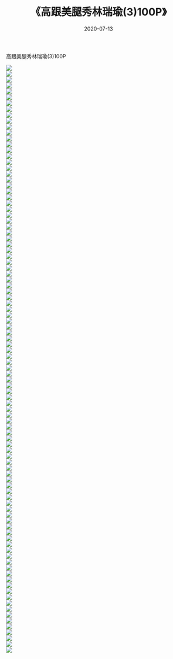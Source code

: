 ﻿---
layout: post
title:  《高跟美腿秀林瑞瑜(3)100P》
date:   2020-07-13
img: http://pic.660000.xyz/1:/性感/2020/高跟美腿秀林瑞瑜(3)100P/000.jpg
categories: [美女, 清纯, 唯美]
---

高跟美腿秀林瑞瑜(3)100P

  ![](http://pic.660000.xyz/1:/性感/2020/高跟美腿秀林瑞瑜(3)100P/001.jpg) <br> ![](http://pic.660000.xyz/1:/性感/2020/高跟美腿秀林瑞瑜(3)100P/002.jpg) <br> ![](http://pic.660000.xyz/1:/性感/2020/高跟美腿秀林瑞瑜(3)100P/003.jpg) <br> ![](http://pic.660000.xyz/1:/性感/2020/高跟美腿秀林瑞瑜(3)100P/004.jpg) <br> ![](http://pic.660000.xyz/1:/性感/2020/高跟美腿秀林瑞瑜(3)100P/005.jpg) <br> ![](http://pic.660000.xyz/1:/性感/2020/高跟美腿秀林瑞瑜(3)100P/006.jpg) <br> ![](http://pic.660000.xyz/1:/性感/2020/高跟美腿秀林瑞瑜(3)100P/007.jpg) <br> ![](http://pic.660000.xyz/1:/性感/2020/高跟美腿秀林瑞瑜(3)100P/008.jpg) <br> ![](http://pic.660000.xyz/1:/性感/2020/高跟美腿秀林瑞瑜(3)100P/009.jpg) <br> ![](http://pic.660000.xyz/1:/性感/2020/高跟美腿秀林瑞瑜(3)100P/010.jpg) <br> ![](http://pic.660000.xyz/1:/性感/2020/高跟美腿秀林瑞瑜(3)100P/011.jpg) <br> ![](http://pic.660000.xyz/1:/性感/2020/高跟美腿秀林瑞瑜(3)100P/012.jpg) <br> ![](http://pic.660000.xyz/1:/性感/2020/高跟美腿秀林瑞瑜(3)100P/013.jpg) <br> ![](http://pic.660000.xyz/1:/性感/2020/高跟美腿秀林瑞瑜(3)100P/014.jpg) <br> ![](http://pic.660000.xyz/1:/性感/2020/高跟美腿秀林瑞瑜(3)100P/015.jpg) <br> ![](http://pic.660000.xyz/1:/性感/2020/高跟美腿秀林瑞瑜(3)100P/016.jpg) <br> ![](http://pic.660000.xyz/1:/性感/2020/高跟美腿秀林瑞瑜(3)100P/017.jpg) <br> ![](http://pic.660000.xyz/1:/性感/2020/高跟美腿秀林瑞瑜(3)100P/018.jpg) <br> ![](http://pic.660000.xyz/1:/性感/2020/高跟美腿秀林瑞瑜(3)100P/019.jpg) <br> ![](http://pic.660000.xyz/1:/性感/2020/高跟美腿秀林瑞瑜(3)100P/020.jpg) <br> ![](http://pic.660000.xyz/1:/性感/2020/高跟美腿秀林瑞瑜(3)100P/021.jpg) <br> ![](http://pic.660000.xyz/1:/性感/2020/高跟美腿秀林瑞瑜(3)100P/022.jpg) <br> ![](http://pic.660000.xyz/1:/性感/2020/高跟美腿秀林瑞瑜(3)100P/023.jpg) <br> ![](http://pic.660000.xyz/1:/性感/2020/高跟美腿秀林瑞瑜(3)100P/024.jpg) <br> ![](http://pic.660000.xyz/1:/性感/2020/高跟美腿秀林瑞瑜(3)100P/025.jpg) <br> ![](http://pic.660000.xyz/1:/性感/2020/高跟美腿秀林瑞瑜(3)100P/026.jpg) <br> ![](http://pic.660000.xyz/1:/性感/2020/高跟美腿秀林瑞瑜(3)100P/027.jpg) <br> ![](http://pic.660000.xyz/1:/性感/2020/高跟美腿秀林瑞瑜(3)100P/028.jpg) <br> ![](http://pic.660000.xyz/1:/性感/2020/高跟美腿秀林瑞瑜(3)100P/029.jpg) <br> ![](http://pic.660000.xyz/1:/性感/2020/高跟美腿秀林瑞瑜(3)100P/030.jpg) <br> ![](http://pic.660000.xyz/1:/性感/2020/高跟美腿秀林瑞瑜(3)100P/031.jpg) <br> ![](http://pic.660000.xyz/1:/性感/2020/高跟美腿秀林瑞瑜(3)100P/032.jpg) <br> ![](http://pic.660000.xyz/1:/性感/2020/高跟美腿秀林瑞瑜(3)100P/033.jpg) <br> ![](http://pic.660000.xyz/1:/性感/2020/高跟美腿秀林瑞瑜(3)100P/034.jpg) <br> ![](http://pic.660000.xyz/1:/性感/2020/高跟美腿秀林瑞瑜(3)100P/035.jpg) <br> ![](http://pic.660000.xyz/1:/性感/2020/高跟美腿秀林瑞瑜(3)100P/036.jpg) <br> ![](http://pic.660000.xyz/1:/性感/2020/高跟美腿秀林瑞瑜(3)100P/037.jpg) <br> ![](http://pic.660000.xyz/1:/性感/2020/高跟美腿秀林瑞瑜(3)100P/038.jpg) <br> ![](http://pic.660000.xyz/1:/性感/2020/高跟美腿秀林瑞瑜(3)100P/039.jpg) <br> ![](http://pic.660000.xyz/1:/性感/2020/高跟美腿秀林瑞瑜(3)100P/040.jpg) <br> ![](http://pic.660000.xyz/1:/性感/2020/高跟美腿秀林瑞瑜(3)100P/041.jpg) <br> ![](http://pic.660000.xyz/1:/性感/2020/高跟美腿秀林瑞瑜(3)100P/042.jpg) <br> ![](http://pic.660000.xyz/1:/性感/2020/高跟美腿秀林瑞瑜(3)100P/043.jpg) <br> ![](http://pic.660000.xyz/1:/性感/2020/高跟美腿秀林瑞瑜(3)100P/044.jpg) <br> ![](http://pic.660000.xyz/1:/性感/2020/高跟美腿秀林瑞瑜(3)100P/045.jpg) <br> ![](http://pic.660000.xyz/1:/性感/2020/高跟美腿秀林瑞瑜(3)100P/046.jpg) <br> ![](http://pic.660000.xyz/1:/性感/2020/高跟美腿秀林瑞瑜(3)100P/047.jpg) <br> ![](http://pic.660000.xyz/1:/性感/2020/高跟美腿秀林瑞瑜(3)100P/048.jpg) <br> ![](http://pic.660000.xyz/1:/性感/2020/高跟美腿秀林瑞瑜(3)100P/049.jpg) <br> ![](http://pic.660000.xyz/1:/性感/2020/高跟美腿秀林瑞瑜(3)100P/050.jpg) <br> ![](http://pic.660000.xyz/1:/性感/2020/高跟美腿秀林瑞瑜(3)100P/051.jpg) <br> ![](http://pic.660000.xyz/1:/性感/2020/高跟美腿秀林瑞瑜(3)100P/052.jpg) <br> ![](http://pic.660000.xyz/1:/性感/2020/高跟美腿秀林瑞瑜(3)100P/053.jpg) <br> ![](http://pic.660000.xyz/1:/性感/2020/高跟美腿秀林瑞瑜(3)100P/054.jpg) <br> ![](http://pic.660000.xyz/1:/性感/2020/高跟美腿秀林瑞瑜(3)100P/055.jpg) <br> ![](http://pic.660000.xyz/1:/性感/2020/高跟美腿秀林瑞瑜(3)100P/056.jpg) <br> ![](http://pic.660000.xyz/1:/性感/2020/高跟美腿秀林瑞瑜(3)100P/057.jpg) <br> ![](http://pic.660000.xyz/1:/性感/2020/高跟美腿秀林瑞瑜(3)100P/058.jpg) <br> ![](http://pic.660000.xyz/1:/性感/2020/高跟美腿秀林瑞瑜(3)100P/059.jpg) <br> ![](http://pic.660000.xyz/1:/性感/2020/高跟美腿秀林瑞瑜(3)100P/060.jpg) <br> ![](http://pic.660000.xyz/1:/性感/2020/高跟美腿秀林瑞瑜(3)100P/061.jpg) <br> ![](http://pic.660000.xyz/1:/性感/2020/高跟美腿秀林瑞瑜(3)100P/062.jpg) <br> ![](http://pic.660000.xyz/1:/性感/2020/高跟美腿秀林瑞瑜(3)100P/063.jpg) <br> ![](http://pic.660000.xyz/1:/性感/2020/高跟美腿秀林瑞瑜(3)100P/064.jpg) <br> ![](http://pic.660000.xyz/1:/性感/2020/高跟美腿秀林瑞瑜(3)100P/065.jpg) <br> ![](http://pic.660000.xyz/1:/性感/2020/高跟美腿秀林瑞瑜(3)100P/066.jpg) <br> ![](http://pic.660000.xyz/1:/性感/2020/高跟美腿秀林瑞瑜(3)100P/067.jpg) <br> ![](http://pic.660000.xyz/1:/性感/2020/高跟美腿秀林瑞瑜(3)100P/068.jpg) <br> ![](http://pic.660000.xyz/1:/性感/2020/高跟美腿秀林瑞瑜(3)100P/069.jpg) <br> ![](http://pic.660000.xyz/1:/性感/2020/高跟美腿秀林瑞瑜(3)100P/070.jpg) <br> ![](http://pic.660000.xyz/1:/性感/2020/高跟美腿秀林瑞瑜(3)100P/071.jpg) <br> ![](http://pic.660000.xyz/1:/性感/2020/高跟美腿秀林瑞瑜(3)100P/072.jpg) <br> ![](http://pic.660000.xyz/1:/性感/2020/高跟美腿秀林瑞瑜(3)100P/073.jpg) <br> ![](http://pic.660000.xyz/1:/性感/2020/高跟美腿秀林瑞瑜(3)100P/074.jpg) <br> ![](http://pic.660000.xyz/1:/性感/2020/高跟美腿秀林瑞瑜(3)100P/075.jpg) <br> ![](http://pic.660000.xyz/1:/性感/2020/高跟美腿秀林瑞瑜(3)100P/076.jpg) <br> ![](http://pic.660000.xyz/1:/性感/2020/高跟美腿秀林瑞瑜(3)100P/077.jpg) <br> ![](http://pic.660000.xyz/1:/性感/2020/高跟美腿秀林瑞瑜(3)100P/078.jpg) <br> ![](http://pic.660000.xyz/1:/性感/2020/高跟美腿秀林瑞瑜(3)100P/079.jpg) <br> ![](http://pic.660000.xyz/1:/性感/2020/高跟美腿秀林瑞瑜(3)100P/080.jpg) <br> ![](http://pic.660000.xyz/1:/性感/2020/高跟美腿秀林瑞瑜(3)100P/081.jpg) <br> ![](http://pic.660000.xyz/1:/性感/2020/高跟美腿秀林瑞瑜(3)100P/082.jpg) <br> ![](http://pic.660000.xyz/1:/性感/2020/高跟美腿秀林瑞瑜(3)100P/083.jpg) <br> ![](http://pic.660000.xyz/1:/性感/2020/高跟美腿秀林瑞瑜(3)100P/084.jpg) <br> ![](http://pic.660000.xyz/1:/性感/2020/高跟美腿秀林瑞瑜(3)100P/085.jpg) <br> ![](http://pic.660000.xyz/1:/性感/2020/高跟美腿秀林瑞瑜(3)100P/086.jpg) <br> ![](http://pic.660000.xyz/1:/性感/2020/高跟美腿秀林瑞瑜(3)100P/087.jpg) <br> ![](http://pic.660000.xyz/1:/性感/2020/高跟美腿秀林瑞瑜(3)100P/088.jpg) <br> ![](http://pic.660000.xyz/1:/性感/2020/高跟美腿秀林瑞瑜(3)100P/089.jpg) <br> ![](http://pic.660000.xyz/1:/性感/2020/高跟美腿秀林瑞瑜(3)100P/090.jpg) <br> ![](http://pic.660000.xyz/1:/性感/2020/高跟美腿秀林瑞瑜(3)100P/091.jpg) <br> ![](http://pic.660000.xyz/1:/性感/2020/高跟美腿秀林瑞瑜(3)100P/092.jpg) <br> ![](http://pic.660000.xyz/1:/性感/2020/高跟美腿秀林瑞瑜(3)100P/093.jpg) <br> ![](http://pic.660000.xyz/1:/性感/2020/高跟美腿秀林瑞瑜(3)100P/094.jpg) <br> ![](http://pic.660000.xyz/1:/性感/2020/高跟美腿秀林瑞瑜(3)100P/095.jpg) <br> ![](http://pic.660000.xyz/1:/性感/2020/高跟美腿秀林瑞瑜(3)100P/096.jpg) <br> ![](http://pic.660000.xyz/1:/性感/2020/高跟美腿秀林瑞瑜(3)100P/097.jpg) <br> ![](http://pic.660000.xyz/1:/性感/2020/高跟美腿秀林瑞瑜(3)100P/098.jpg) <br> ![](http://pic.660000.xyz/1:/性感/2020/高跟美腿秀林瑞瑜(3)100P/099.jpg) <br> ![](http://pic.660000.xyz/1:/性感/2020/高跟美腿秀林瑞瑜(3)100P/100.jpg) <br>